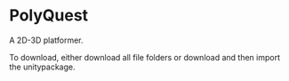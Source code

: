 # PolyQuest
A 2D-3D platformer.

To download, either download all file folders or download and then import the unitypackage.
